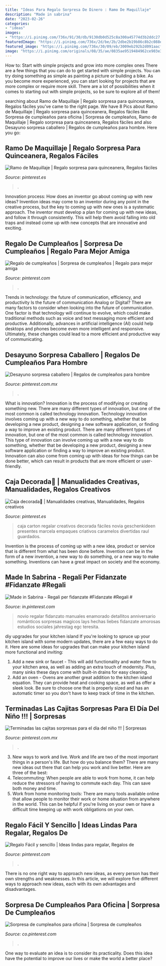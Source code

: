 ```yaml
---
title: "Ideas Para Regalo Sorpresa De Dinero : Ramo De Maquillaje"
description: "Made in sabrina"
date: "2023-02-26"
categories:
- "ideas"
images:
- "https://i.pinimg.com/736x/91/30/db/9130db0d525c8a300a45774d3b2ddc27.jpg"
featuredImage: "https://i.pinimg.com/736x/2d/be/2b/2dbe2b19b86c8b2c088e616a4a647236.jpg"
featured_image: "https://i.pinimg.com/736x/30/09/eb/3009eb292b2d091aacfdd05658030a3b.jpg"
image: "https://i.pinimg.com/originals/08/35/ae/0835ae9519484962ce903e3b811f4087.jpg"
---
```



How to: Start with simple projects and grow into more complex ones
There are a few things that you can do to get started with simple projects. You can try doing something as simple as painting a picture or building a bike. As you become more experienced, you can start looking for projects that are more complex or require more skill. There are a lot of possibilities when it comes to starting out with simple projects, so be sure to explore all of them!

	

		
searching about Ramo de Maquillaje | Regalo sorpresa para quinceanera, Regalos fáciles you've came to the right page. We have 8 Pics about Ramo de Maquillaje | Regalo sorpresa para quinceanera, Regalos fáciles like Sorpresa de cumpleaños para oficina | Sorpresa de cumpleaños, Ramo de Maquillaje | Regalo sorpresa para quinceanera, Regalos fáciles and also Desayuno sorpresa caballero | Regalos de cumpleaños para hombre. Here you go:
		
    
## Ramo De Maquillaje | Regalo Sorpresa Para Quinceanera, Regalos Fáciles

<img loading=lazy src="https://i.pinimg.com/736x/91/30/db/9130db0d525c8a300a45774d3b2ddc27.jpg" onerror="this.onerror=null;this.src='https://tse1.mm.bing.net/th?id=OIP.LdPIEiSu5gtltv9pUolKUgHaKw&amp;pid=15.1';" alt="Ramo de Maquillaje | Regalo sorpresa para quinceanera, Regalos fáciles">

_Source: pinterest.es_

>. 

	

Innovation process: How does an inventor go about coming up with new ideas?
Invention ideas may come to an inventor during any point in the creative process, but the key to coming up with new ones is a systematic approach. The inventor must develop a plan for coming up with new ideas, and follow it through consistently. This will help them avoid falling into old traps and instead come up with new concepts that are innovative and exciting.

    
## Regalo De Cumpleaños | Sorpresa De Cumpleaños | Regalo Para Mejor Amiga

<img loading=lazy src="https://i.pinimg.com/736x/85/63/75/856375da9ea485c2d769ea32bc16c5aa.jpg?b=t" onerror="this.onerror=null;this.src='https://tse3.mm.bing.net/th?id=OIP.BV_qpkTWDOfgZP5TRdNTWgHaJ4&amp;pid=15.1';" alt="Regalo de cumpleaños | Sorpresa de cumpleaños | Regalo para mejor amiga">

_Source: pinterest.com_

>. 

	

Trends in technology: the future of communication, efficiency, and productivity
Is the future of communication Analog or Digital? 
There are many factors to consider when looking into the future of communication. One factor is that technology will continue to evolve, which could make traditional methods such as voice and text messaging more efficient and productive. Additionally, advances in artificial intelligence (AI) could help desktops and phones become even more intelligent and responsive. Ultimately, these changes could lead to a more efficient and productive way of communicating.

    
## Desayuno Sorpresa Caballero | Regalos De Cumpleaños Para Hombre

<img loading=lazy src="https://i.pinimg.com/736x/ee/07/e2/ee07e2c7e04c5c1ef1aa2e7fb72cacb4.jpg" onerror="this.onerror=null;this.src='https://tse2.mm.bing.net/th?id=OIP.AG-s6JIaAY-1KcW6cPjYDQHaJ3&amp;pid=15.1';" alt="Desayuno sorpresa caballero | Regalos de cumpleaños para hombre">

_Source: pinterest.com.mx_

>. 

	

What is innovation?
Innovation is the process of modifying or creating something new. There are many different types of innovation, but one of the most common is called technology innovation. Technology innovation involves coming up with a new way to do something, whether that be developing a new product, designing a new software application, or finding a way to improve an existing product.
There are many different types of innovation, but one of the most common is called technology innovation. This type of innovation can involve coming up with a new way to do something, whether that be developing a new product, designing a new software application or finding a way to improve an existing product. Innovation can also come from coming up with ideas for how things can be done better, which can result in products that are more efficient or user-friendly.

    
## Caja Decorada🎈 | Manualidades Creativas, Manualidades, Regalos Creativos

<img loading=lazy src="https://i.pinimg.com/originals/08/35/ae/0835ae9519484962ce903e3b811f4087.jpg" onerror="this.onerror=null;this.src='https://tse3.mm.bing.net/th?id=OIP.S5b1mWFHH67Pw7rFyKnSewHaJ4&amp;pid=15.1';" alt="Caja decorada🎈 | Manualidades creativas, Manualidades, Regalos creativos">

_Source: pinterest.es_

>caja carton regalar creativos decorada fáciles novia geschenkideen presentes marcela empaques criativos caramelos divertidas raul guardados. 

	

Invention is the process of coming up with a new idea, product or service that is different from what has been done before. Invention can be in the form of a new invention, a new way to do something, or a new way to make something. Inventions can have a great impact on society and the economy.

    
## Made In Sabrina - Regali Per Fidanzate #Fidanzate #Regali #

<img loading=lazy src="https://i.pinimg.com/736x/2d/be/2b/2dbe2b19b86c8b2c088e616a4a647236.jpg" onerror="this.onerror=null;this.src='https://tse2.mm.bing.net/th?id=OIP.gTcXYRNYgKEBEOi-9ZcWtAHaNL&amp;pid=15.1';" alt="Made in Sabrina - Regali per fidanzate #Fidanzate #Regali #">

_Source: in.pinterest.com_

>novio regalar fidanzato manuales enamorado detallitos anniversario románticos sorpresas magicos lays hechas liebes fidanzate amorosas estudios sociales jahrestag egc teresita. 

	

diy upgrades for your kitchen island
If you're looking to spruce up your kitchen island with some modern updates, there are a few easy ways to do it. Here are some ideas for upgrades that can make your kitchen island more functional and inviting: 
1. Add a new sink or faucet - This will add functionality and water flow to your kitchen area, as well as adding an extra touch of modernity. Plus, many sinks these days come with built-in drains for easy cleaning. 
2. Add an oven - Ovens are another great addition to the kitchen island equation. They can provide heat and cooking space, as well as offer a sleek look. Be sure to choose one that is properly sized and has an automatic timer so you don't have to keep track of time in the kitchen. 

    
## Terminadas Las Cajitas Sorpresas Para El Día Del Niño !!! | Sorpresas

<img loading=lazy src="https://i.pinimg.com/736x/a4/a7/78/a4a778df8df13074284a04df0f4df79f.jpg" onerror="this.onerror=null;this.src='https://tse2.mm.bing.net/th?id=OIP.IUj-7Tg3bKiaRRIk2t3fYQC7FN&amp;pid=15.1';" alt="Terminadas las cajitas sorpresas para el día del niño !!! | Sorpresas">

_Source: pinterest.com.mx_

>. 

	

3. New ways to work and live.
Work and life are two of the most important things in a person's life. But how do you balance them? There are many new ideas out there that can help you work and live better. Here are three of the best: 
1. Telecommuting: When people are able to work from home, it can help reduce the stressors of having to commute each day. This can save both money and time. 
2. Work from home monitoring tools: There are many tools available online that allow people to monitor their work or home situation from anywhere in the world. This can be helpful if you're living on your own or have a difficult time keeping up with work obligations on your own. 

    
## Regalo Fácil Y Sencillo | Ideas Lindas Para Regalar, Regalos De

<img loading=lazy src="https://i.pinimg.com/736x/30/09/eb/3009eb292b2d091aacfdd05658030a3b.jpg" onerror="this.onerror=null;this.src='https://tse3.mm.bing.net/th?id=OIP.THz8ehijzWk2OGM1aU10ZwHaOQ&amp;pid=15.1';" alt="Regalo Fácil y sencillo | Ideas lindas para regalar, Regalos de">

_Source: pinterest.com_

>. 

	

There is no one right way to approach new ideas, as every person has their own strengths and weaknesses. In this article, we will explore five different ways to approach new ideas, each with its own advantages and disadvantages.

    
## Sorpresa De Cumpleaños Para Oficina | Sorpresa De Cumpleaños

<img loading=lazy src="https://i.pinimg.com/736x/7e/e3/89/7ee38913950af52b0a7a74d37917bb66.jpg" onerror="this.onerror=null;this.src='https://tse3.mm.bing.net/th?id=OIP.hFDNYB3fJmEvVWHrEY7FPwHaMV&amp;pid=15.1';" alt="Sorpresa de cumpleaños para oficina | Sorpresa de cumpleaños">

_Source: co.pinterest.com_

>. 

	

One way to evaluate an idea is to consider its practicality. Does this idea have the potential to improve our lives or make the world a better place?

